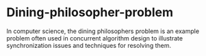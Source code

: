 # Dining-philosopher-problem


In computer science, the dining philosophers problem is an example problem often used in concurrent algorithm design to illustrate synchronization issues and techniques for resolving them.
